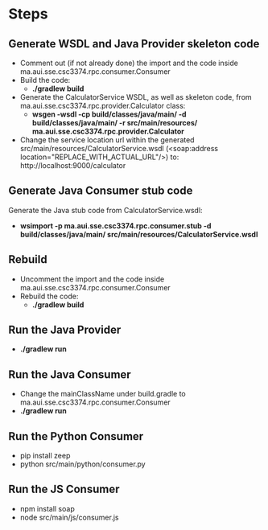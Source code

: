 # Steps

## Generate WSDL and Java Provider skeleton code
- Comment out (if not already done) the import and the code inside ma.aui.sse.csc3374.rpc.consumer.Consumer
- Build the code:
  - **./gradlew build**
- Generate the CalculatorService WSDL, as well as skeleton code, from ma.aui.sse.csc3374.rpc.provider.Calculator class:
  - **wsgen -wsdl -cp build/classes/java/main/ -d build/classes/java/main/ -r src/main/resources/ ma.aui.sse.csc3374.rpc.provider.Calculator**
- Change the service location url within the generated src/main/resources/CalculatorService.wsdl (<soap:address location="REPLACE_WITH_ACTUAL_URL"/>) to: http://localhost:9000/calculator

## Generate Java Consumer stub code
Generate the Java stub code from CalculatorService.wsdl:
- **wsimport -p ma.aui.sse.csc3374.rpc.consumer.stub -d build/classes/java/main/ src/main/resources/CalculatorService.wsdl**

## Rebuild
- Uncomment the import and the code inside ma.aui.sse.csc3374.rpc.consumer.Consumer
- Rebuild the code:
  - **./gradlew build**

## Run the Java Provider
- **./gradlew run**

## Run the Java Consumer
- Change the mainClassName under build.gradle to ma.aui.sse.csc3374.rpc.consumer.Consumer
- **./gradlew run**

## Run the Python Consumer
- pip install zeep
- python src/main/python/consumer.py

## Run the JS Consumer
- npm install soap
- node src/main/js/consumer.js
